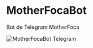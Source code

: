 # MotherFocaBot
Bot de Telegram MotherFoca

![MotherFocaBot Telegram](http://i.imgur.com/PcTLNNd.png)
